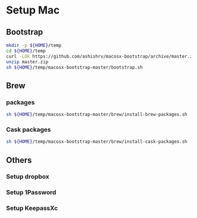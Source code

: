 # Setup Mac

## Bootstrap

```bash
mkdir -p ${HOME}/temp
cd ${HOME}/temp
curl -LOk https://github.com/ashishrv/macosx-bootstrap/archive/master.zip
unzip master.zip
sh ${HOME}/temp/macosx-bootstrap-master/bootstrap.sh
```

## Brew

### packages

```bash
sh ${HOME}/temp/macosx-bootstrap-master/brew/install-brew-packages.sh
```

### Cask packages

```bash
sh ${HOME}/temp/macosx-bootstrap-master/brew/install-cask-packages.sh
```

## Others

### Setup dropbox
### Setup 1Password
### Setup KeepassXc
